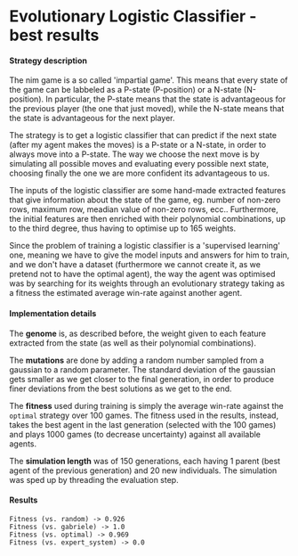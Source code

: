 # Evolutionary Logistic Classifier - best results
#### Strategy description

The nim game is a so called 'impartial game'. This means that every state of the game can be labbeled as a P-state (P-position) or a N-state (N-position). In particular, the P-state means that the state is advantageous for the previous player (the one that just moved), while the N-state means that the state is advantageous for the next player.

The strategy is to get a logistic classifier that can predict if the next state (after my agent makes the moves) is a P-state or a N-state, in order to always move into a P-state. The way we choose the next move is by simulating all possible moves and evaluating every possible next state, choosing finally the one we are more confident its advantageous to us. 

The inputs of the logistic classifier are some hand-made extracted features that give information about the state of the game, eg. number of non-zero rows, maximum row, meadian value of non-zero rows, ecc.. Furthermore, the initial features are then enriched with their polynomial combinations, up to the third degree, thus having to optimise up to 165 weights.

Since the problem of training a logistic classifier is a 'supervised learning' one, meaning we have to give the model inputs and answers for him to train, and we don't have a dataset (furthermore we cannot create it, as we pretend not to have the optimal agent), the way the agent was optimised was by searching for its weights through an evolutionary strategy taking as a fitness the estimated average win-rate against another agent.

#### Implementation details
The __genome__ is, as described before, the weight given to each feature extracted from the state (as well as their polynomial combinations).

The __mutations__ are done by adding a random number sampled from a gaussian to a random parameter. The standard deviation of the gaussian gets smaller as we get closer to the final generation, in order to produce finer deviations from the best solutions as we get to the end.

The __fitness__ used during training is simply the average win-rate against the ```optimal``` strategy over 100 games. The fitness used in the results, instead, takes the best agent in the last generation (selected with the 100 games) and plays 1000 games (to decrease uncertainty) against all available agents.

The __simulation length__ was of 150 generations, each having 1 parent (best agent of the previous generation) and 20 new individuals. The simulation was sped up by threading the evaluation step.

#### Results
```
Fitness (vs. random) -> 0.926
Fitness (vs. gabriele) -> 1.0
Fitness (vs. optimal) -> 0.969
Fitness (vs. expert_system) -> 0.0
```

